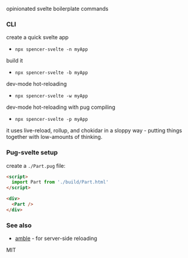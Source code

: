 opinionated svelte boilerplate commands

### CLI
create a quick svelte app
* `npx spencer-svelte -n myApp`

build it
* `npx spencer-svelte -b myApp`

dev-mode hot-reloading 
* `npx spencer-svelte -w myApp`

dev-mode hot-reloading with pug compiling
* `npx spencer-svelte -p myApp`

it uses live-reload, rollup, and chokidar in a sloppy way - putting things together with low-amounts of thinking.

### Pug-svelte setup
create a `./Part.pug` file:

```html
<script>
  import Part from './build/Part.html'
</script>

<div>
  <Part />
</div>
```


### See also
* [amble](https://github.com/spencermountain/amble) - for server-side reloading

MIT